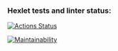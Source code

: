 ### Hexlet tests and linter status:
[![Actions Status](https://github.com/instatrav18/fullstack-javascript-project-44/actions/workflows/hexlet-check.yml/badge.svg)](https://github.com/instatrav18/fullstack-javascript-project-44/actions)

[![Maintainability](https://api.codeclimate.com/v1/badges/478f7d7a2ac1aab4c5e4/maintainability)](https://codeclimate.com/github/instatrav18/fullstack-javascript-project-44/maintainability)
